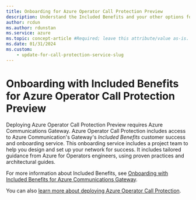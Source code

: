 ```yaml
---
title: Onboarding for Azure Operator Call Protection Preview
description: Understand the Included Benefits and your other options for onboarding to Azure Operator Call Protection Preview.
author: rcdun
ms.author: rdunstan
ms.service: azure
ms.topic: concept-article #Required; leave this attribute/value as-is.
ms.date: 01/31/2024
ms.custom:
    - update-for-call-protection-service-slug
---
```


# Onboarding with Included Benefits for Azure Operator Call Protection Preview

Deploying Azure Operator Call Protection Preview requires Azure Communications Gateway. Azure Operator Call Protection includes access to Azure Communication's Gateway's _Included Benefits_ customer success and onboarding service. This onboarding service includes a project team to help you design and set up your network for success. It includes tailored guidance from Azure for Operators engineers, using proven practices and architectural guides.

For more information about Included Benefits, see [Onboarding with Included Benefits for Azure Communications Gateway](../communications-gateway/onboarding.md).

You can also [learn more about deploying Azure Operator Call Protection](deployment-overview.md).
